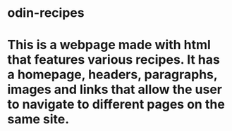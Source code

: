 # odin-recipes
# This is a webpage made with html that features various recipes. It has a homepage, headers, paragraphs, images and links that allow the user to navigate to different pages on the same site.